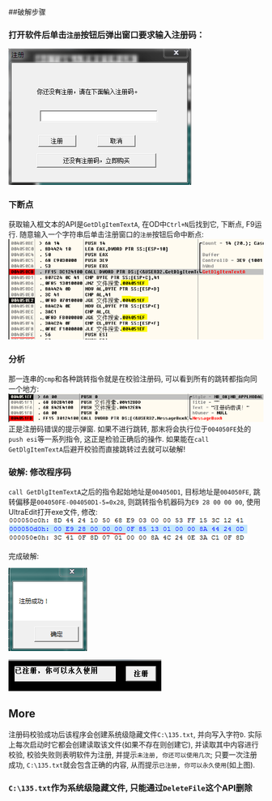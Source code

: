 ##破解步骤

### 打开软件后单击`注册`按钮后弹出窗口要求输入注册码：
![regwin.png](screenshot/regwin.png)

### 下断点
获取输入框文本的API是`GetDlgItemTextA`, 在OD中`Ctrl+N`后找到它, 下断点, F9运行. 随意输入一个字符串后单击注册窗口的`注册`按钮后命中断点:
![check](screenshot/check.png)

### 分析
那一连串的`cmp`和各种跳转指令就是在校验注册码, 可以看到所有的跳转都指向同一个地方:
![error](screenshot/error.png)
正是注册码错误的提示弹窗. 如果不进行跳转, 那末将会执行位于`004050FE`处的`push esi`等一系列指令, 这正是检验正确后的操作. 如果能在`call GetDlgItemTextA`后避开校验而直接跳转过去就可以破解!

### 破解: 修改程序码
`call GetDlgItemTextA`之后的指令起始地址是`004050D1`, 目标地址是`004050FE`, 跳转偏移是`004050FE-004050D1-5=0x28`, 则跳转指令机器码为`E9 28 00 00 00`, 使用UltraEdit打开exe文件, 修改:
![code](screenshot/code.png)

完成破解:

![cracked0](screenshot/cracked0.png)

![cracked](screenshot/cracked.png)


## More
注册码校验成功后该程序会创建系统级隐藏文件`C:\135.txt`, 并向写入字符`D`. 实际上每次启动时它都会创建读取该文件(如果不存在则创建它), 并读取其中内容进行校验, 校验失败则表明软件为注册, 并提示`未注册, 你还可以使用几次`; 只要一次注册成功, `C:\135.txt`就会包含正确的内容, 从而提示`已注册, 你可以永久使用`(如上图).
### `C:\135.txt`作为系统级隐藏文件, 只能通过`DeleteFile`这个API删除
